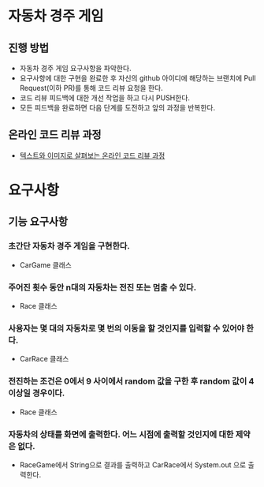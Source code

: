 # 자동차 경주 게임
## 진행 방법
* 자동차 경주 게임 요구사항을 파악한다.
* 요구사항에 대한 구현을 완료한 후 자신의 github 아이디에 해당하는 브랜치에 Pull Request(이하 PR)를 통해 코드 리뷰 요청을 한다.
* 코드 리뷰 피드백에 대한 개선 작업을 하고 다시 PUSH한다.
* 모든 피드백을 완료하면 다음 단계를 도전하고 앞의 과정을 반복한다.

## 온라인 코드 리뷰 과정
* [텍스트와 이미지로 살펴보는 온라인 코드 리뷰 과정](https://github.com/next-step/nextstep-docs/tree/master/codereview)

# 요구사항
## 기능 요구사항
### 초간단 자동차 경주 게임을 구현한다.
- CarGame 클래스
### 주어진 횟수 동안 n대의 자동차는 전진 또는 멈출 수 있다.
- Race 클래스
### 사용자는 몇 대의 자동차로 몇 번의 이동을 할 것인지를 입력할 수 있어야 한다.
- CarRace 클래스
### 전진하는 조건은 0에서 9 사이에서 random 값을 구한 후 random 값이 4이상일 경우이다.
- Race 클래스
### 자동차의 상태를 화면에 출력한다. 어느 시점에 출력할 것인지에 대한 제약은 없다.
- RaceGame에서 String으로 결과를 출력하고 CarRace에서 System.out 으로 출력한다.